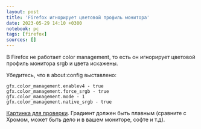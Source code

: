 ```yaml
---
layout: post
title: 'Firefox игнорирует цветовой профиль монитора'
date: 2023-05-29 14:10 +0300
notebook: pc
tags: [firefox]
sources: []
---
```

В Firefox не работает color management, то есть он игнорирует цветовой профиль монитора srgb и цвета искажены.

Убедитесь, что в about:config выставлено:
```
gfx.color_management.enablev4 - true	
gfx.color_management.force_srgb - true	
gfx.color_management.mode - 1	
gfx.color_management.native_srgb - true
```

[Картинка для проверки](http://www.lagom.nl/lcd-test/gradient.php#gradient-h.png). Градиент должен быть плавным (сравните с Хромом, может быть дело и в вашем мониторе, софте и т.д).